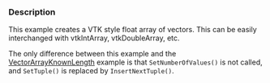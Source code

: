 ### Description
This example creates a VTK style float array of vectors. This can be easily interchanged with vtkIntArray, vtkDoubleArray, etc.

The only difference between this example and the [VectorArrayKnownLength](/Cxx/Utilities/VectorArrayKnownLength) example is that `SetNumberOfValues()` is not called, and `SetTuple()` is replaced by `InsertNextTuple()`. 
